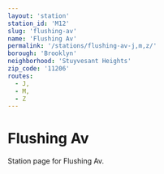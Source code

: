 ```yaml
---
layout: 'station'
station_id: 'M12'
slug: 'flushing-av'
name: 'Flushing Av'
permalink: '/stations/flushing-av-j,m,z/'
borough: 'Brooklyn'
neighborhood: 'Stuyvesant Heights'
zip_code: '11206'
routes:
  - J,
  - M,
  - Z
---
```

# Flushing Av

Station page for Flushing Av.
